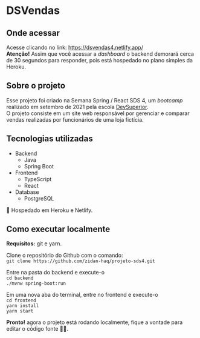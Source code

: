 # DSVendas
## Onde acessar
Acesse clicando no link: https://dsvendas4.netlify.app/<br>
<strong>Atenção!</strong> Assim que você acessar a <i>dashboard</i> o backend demorará cerca de 30 segundos para responder, pois está hospedado no plano simples da Heroku.
## Sobre o projeto
Esse projeto foi criado na Semana Spring / React SDS 4, um <i>bootcamp</i> realizado em setembro de 2021 pela escola 
<a href="devsuperior.com.br/" target="_blank" rel="external">DevSuperior</a>.<br>
O projeto consiste em um site web responsável por gerenciar e comparar vendas realizadas por funcionários de uma loja fictícia.


## Tecnologias utilizadas
<ul>
  <li>Backend
    <ul>
      <li>Java
      <li>Spring Boot
    </ul>
  <li>Frontend
    <ul>
      <li>TypeScript
      <li>React
    </ul>
  <li>Database
    <ul>
      <li>PostgreSQL
    </ul>
</ul>
<p>🚀 Hospedado em Heroku e Netlify.</p>

## Como executar localmente
<p><strong>Requisitos:</strong> git e yarn.</p>
<p>Clone o repositório do Github com o comando:<br>
<code>git clone https://github.com/zidan-haq/projeto-sds4.git</code>
</p>
<p>Entre na pasta do backend e execute-o<br>
<code>cd backend</code><br>
<code>./mvnw spring-boot:run</code>
</p>
<p>Em uma nova aba do terminal, entre no frontend e execute-o<br>
<code>cd frontend</code><br>
<code>yarn install</code><br>
<code>yarn start</code>
</p>
<p><strong>Pronto!</strong> agora o projeto está rodando localmente, fique a vontade para editar o código fonte ✌🏾.</p>

